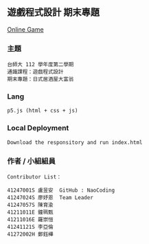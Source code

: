 ## 遊戲程式設計 期末專題 
[Online Game](https://naocoding.github.io/NTNU_GameProgramming_FinalProject/)
### 主題
```
台師大 112 學年度第二學期
通識課程：遊戲程式設計
期末專題：日式居酒屋大富翁
```
### Lang
```
p5.js (html + css + js) 
```
### Local Deployment
```
Download the responsitory and run index.html
```

### 作者 / 小組組員
```
Contributor List：

41247001S 盧昱安  GitHub : NaoCoding
41247024S 廖妤恩  Team Leader
41247057S 陳育渝
41211011E 鐘珮甄
41211016E 羅崇愷
41241121S 李亞倫
41272002H 鄭鈺樺
```
